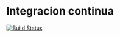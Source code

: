 # Integracion continua

[![Build Status](https://travis-ci.org/sheldorn/formacionEna.svg?branch=master)](https://travis-ci.org/sheldorn/formacionEna)
